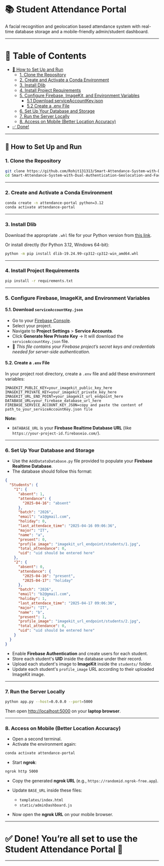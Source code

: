 # 📚 Student Attendance Portal

A facial recognition and geolocation based attendance system with real-time database storage and a mobile-friendly admin/student dashboard.

---

# 📖 Table of Contents
- [🚀 How to Set Up and Run](#-how-to-set-up-and-run)
  - [1. Clone the Repository](#1-clone-the-repository)
  - [2. Create and Activate a Conda Environment](#2-create-and-activate-a-conda-environment)
  - [3. Install Dlib](#3-install-dlib)
  - [4. Install Project Requirements](#4-install-project-requirements)
  - [5. Configure Firebase, ImageKit, and Environment Variables](#5-configure-firebase-imagekit-and-environment-variables)
    - [5.1 Download serviceAccountKey.json](#51-download-serviceaccountkeyjson)
    - [5.2 Create a .env File](#52-create-a-env-file)
  - [6. Set Up Your Database and Storage](#6-set-up-your-database-and-storage)
  - [7. Run the Server Locally](#7-run-the-server-locally)
  - [8. Access on Mobile (Better Location Accuracy)](#8-access-on-mobile-better-location-accuracy)
- [✅ Done!](#-done-youre-all-set-to-use-the-student-attendance-portal-)

---

## 🚀 How to Set Up and Run

### 1. Clone the Repository
```bash
git clone https://github.com/Rohit131313/Smart-Attendance-System-with-Dual-Authentication-Geolocation-and-Face-Recognition.git
cd Smart-Attendance-System-with-Dual-Authentication-Geolocation-and-Face-Recognition
```

---

### 2. Create and Activate a Conda Environment
```bash
conda create -n attendance-portal python=3.12
conda activate attendance-portal
```

---

### 3. Install Dlib
Download the appropriate `.whl` file for your Python version from [this link](https://github.com/z-mahmud22/Dlib_Windows_Python3.x).

Or install directly (for Python 3.12, Windows 64-bit):
```bash
python -m pip install dlib-19.24.99-cp312-cp312-win_amd64.whl
```

---

### 4. Install Project Requirements
```bash
pip install -r requirements.txt
```

---

### 5. Configure Firebase, ImageKit, and Environment Variables

#### 5.1. Download `serviceAccountKey.json`
- Go to your [Firebase Console](https://console.firebase.google.com/).
- Select your project.
- Navigate to **Project Settings** > **Service Accounts**.
- Click **Generate New Private Key** → It will download the `serviceAccountKey.json` file.
- 📄 *This file contains your Firebase project’s secret keys and credentials needed for server-side authentication.*

#### 5.2. Create a `.env` File
In your project root directory, create a `.env` file and add these environment variables:

```
IMAGEKIT_PUBLIC_KEY=your_imagekit_public_key_here
IMAGEKIT_PRIVATE_KEY=your_imagekit_private_key_here
IMAGEKIT_URL_END_POINT=your_imagekit_url_endpoint_here
DATABASE_URL=your_firebase_database_url_here
FIREBASE_SERVICE_ACCOUNT_KEY_JSON=copy and paste the content of path_to_your_serviceAccountKey.json file
```

**Note:**
- `DATABASE_URL` is your **Firebase Realtime Database URL** (like `https://your-project-id.firebaseio.com/`).

---

### 6. Set Up Your Database and Storage

- Use the `AddDatatoDatabase.py` file provided to populate your **Firebase Realtime Database**.
- The database should follow this format:

```json
{
  "Students": {
    "1": {
      "absent": 1,
      "attendance": {
        "2025-04-16": "absent"
      },
      "batch": "2026",
      "email": "a1@gmail.com",
      "holiday": 0,
      "last_attendace_time": "2025-04-16 09:06:36",
      "major": "IT",
      "name": "a",
      "present": 0,
      "profile_image": "imagekit_url_endpoint/students/1.jpg",
      "total_attendance": 0,
      "uid": "uid should be entered here"
    },
    "2": {
      "absent": 0,
      "attendance": {
        "2025-04-16": "present",
        "2025-04-17": "holiday"
      },
      "batch": "2026",
      "email": "b2@gmail.com",
      "holiday": 1,
      "last_attendace_time": "2025-04-17 09:06:36",
      "major": "IT",
      "name": "b",
      "present": 1,
      "profile_image": "imagekit_url_endpoint/students/2.jpg",
      "total_attendance": 0,
      "uid": "uid should be entered here"
    }
  }
}
```

- Enable **Firebase Authentication** and create users for each student.
- Store each student's **UID** inside the database under their record.
- Upload each student's image to **ImageKit** inside the `students/` folder.
- Update each student's `profile_image` URL according to their uploaded ImageKit image.

---

### 7. Run the Server Locally
```bash
python app.py --host=0.0.0.0 --port=5000
```
Then open [http://localhost:5000](http://localhost:5000) on your **laptop browser**.

---

### 8. Access on Mobile (Better Location Accuracy)

- Open a second terminal.
- Activate the environment again:

```bash
conda activate attendance-portal
```

- Start **ngrok**:

```bash
ngrok http 5000
```

- Copy the generated **ngrok URL** (e.g., `https://randomid.ngrok-free.app`).

- Update `BASE_URL` inside these files:
  - `templates/index.html`
  - `static/adminDashboard.js`

- Now open the **ngrok URL** on your mobile browser.

---

# ✅ Done! You’re all set to use the Student Attendance Portal 🎯

---
